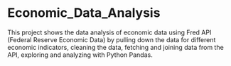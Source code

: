 # Economic_Data_Analysis

This project shows the data analysis of economic data using Fred API (Federal Reserve Economic Data) by pulling down the data for different economic indicators, 
cleaning the data, fetching and joining data from the API, exploring and analyzing with Python Pandas.
